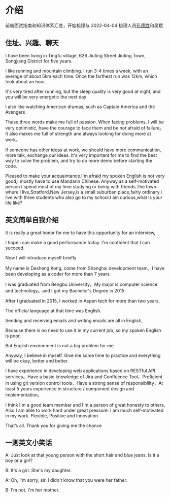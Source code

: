 # 介绍

前端面试指南和知识体系汇总，开始梳理与 2022-04-04
梳理人员[孔德胜](https://github.com/keeperdog)和吴斌

## 住址、兴趣、聊天

I have been living in Tingfu village, 626 Jiuting Street Jiuting Town, Songjiang District for five years.

I like running and mountain climbing. I run 3-4 times a week, with an average of about 5km each time. Once the farthest run was 12km, which took about an hour.

It's very tired after running, but the sleep quality is very good at night, and you will be very energetic the next day

I also like watching American dramas, such as Captain America and the Avengers

These three words make me full of passion.
When facing problems, I will be very optimistic, have the courage to face them and be not afraid of failure。
It also makes me full of strength and always looking for doing more at work。

If someone has other ideas at work, we should have more communication, more talk, exchange our ideas.   It's very important for me to find the best way to solve the problem, and try to do more demo before  starting the code.

Pleased to make your acquaintance.I'm afraid my spoken English is not very good,I mostly have to use Mandarin Chinese. Anyway,as a self-motivated person I spend most of my time studying or being with friends.The town where I live,Stratford,New Jersey,is a small suburban place,fairly ordinary.I live with three students who also go to my school.I am curious,what is your life like?

## 英文简单自我介绍

It is really a great honor for me to have this opportunity for an interview,

I hope i can make a good performance today. I'm confident that I can succeed.

Now I will introduce myself briefly

My name is Desheng Kong, come from Shanghai development team。I have been developing as a coder for more than 7 years

I was graduated from Bengbu University。My major is computer science and technology。and I got my Bachelor's Degree in 2015

After I graduated in 2015, I worked in Aspen tech for more than two years,

The official language at that time was English.

Sending and receiving emails and writing emails are all in English,

Because there is no need to use it in my current job, so my spoken English is poor,

But English environment is not a big problem for me

Anyway, I believe in myself. Give me some time to practice and everything will be okay, better and better.

I have experience in developing web applications based on RESTful API services。Have a basic knowledge of Jira and Confluence Tool，Proficient in using git version control tools，Have a strong sense of responsibility，At least 5 years experience in structure / component design and implementation。

I think I'm a good team member and I'm a person of great honesty to others. Also I am able to work hard under great pressure.  I am much self-motivated in my work.  Flexible, Positive and Innovation

That’s all. Thank you for giving me the chance

## 一则英文小笑话

A: Just look at that young person with the short hair and blue jeans. Is it a boy or a girl?

B: It's a girl. She's my daughter.

A: Oh, I'm sorry, sir. I didn't know that you were her father.

B: I'm not. I'm her mother.
